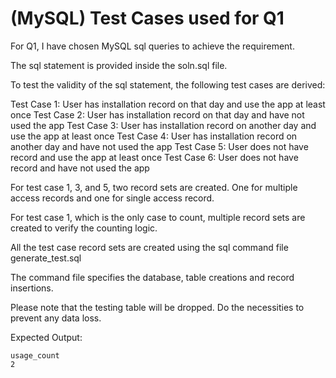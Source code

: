 # (MySQL) Test Cases used for Q1

For Q1, I have chosen MySQL sql queries to achieve the requirement.

The sql statement is provided inside the soln.sql file.

To test the validity of the sql statement, the following test cases are derived:

Test Case 1: User has installation record on that day and use the app at least once
Test Case 2: User has installation record on that day and have not used the app
Test Case 3: User has installation record on another day and use the app at least once
Test Case 4: User has installation record on another day and have not used the app
Test Case 5: User does not have record and use the app at least once
Test Case 6: User does not have record and have not used the app

For test case 1, 3, and 5, two record sets are created. One for multiple access records and one for single access record.

For test case 1, which is the only case to count, multiple record sets are created to verify the counting logic.

All the test case record sets are created using the sql command file generate_test.sql

The command file specifies the database, table creations and record insertions.

Please note that the testing table will be dropped. Do the necessities to prevent any data loss.

Expected Output:
```
usage_count
2
```
